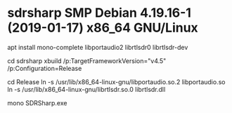 # sdrsharp  SMP Debian 4.19.16-1 (2019-01-17) x86_64 GNU/Linux

apt install mono-complete libportaudio2 librtlsdr0 librtlsdr-dev

cd sdrsharp
xbuild /p:TargetFrameworkVersion="v4.5" /p:Configuration=Release

cd Release
ln -s /usr/lib/x86_64-linux-gnu/libportaudio.so.2 libportaudio.so
ln -s /usr/lib/x86_64-linux-gnu/librtlsdr.so.0 librtlsdr.dll

mono SDRSharp.exe
